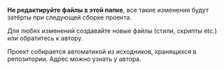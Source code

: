 **Не редактируйте файлы в этой папке**, все такие изменения будут затёрты при следующей сборке проекта.

Для любях изменений создавайте новые файлы (стили, скрипты etc.) или обратитесь к автору.

Проект собирается автоматикой из исходников, хранящихся в репозитории. Адрес можно узнать у автора.
